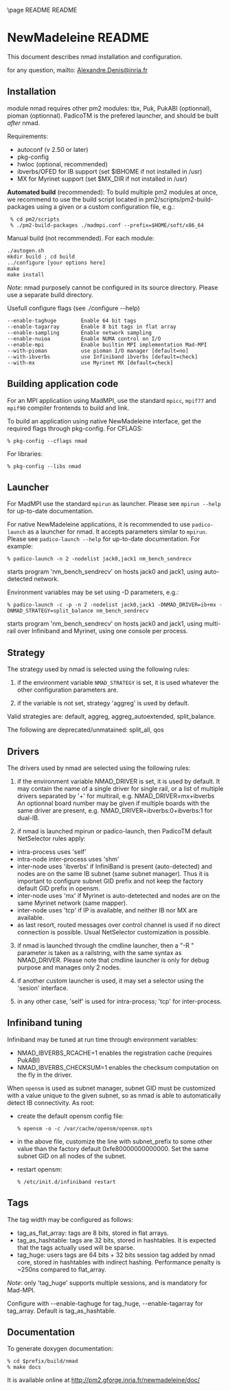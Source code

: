 \page README README

NewMadeleine README
===================

This document describes nmad installation and configuration.

for any question, mailto: Alexandre.Denis@inria.fr

Installation
------------

module nmad requires other pm2 modules: tbx, Puk, PukABI (optionnal),
pioman (optionnal). PadicoTM is the prefered launcher, and should be
built *after* nmad.

Requirements:
  - autoconf (v 2.50 or later)
  - pkg-config
  - hwloc (optional, recommended)
  - ibverbs/OFED for IB support (set $IBHOME if not installed in /usr)
  - MX for Myrinet support (set $MX_DIR if not installed in /usr)

**Automated build** (recommended):
To build multiple pm2 modules at once, we recommend to use the build
script located in pm2/scripts/pm2-build-packages using a given or a
custom configuration file, e.g.:

     % cd pm2/scripts
     % ./pm2-build-packages ./madmpi.conf --prefix=$HOME/soft/x86_64


Manual build (not recommended). For each module:

    ./autogen.sh
    mkdir build ; cd build
    ../configure [your options here]
    make
    make install

*Note*: nmad purposely cannot be configured in its source
 directory. Please use a separate build directory.

Usefull configure flags (see ./configure --help)

    --enable-taghuge        Enable 64 bit tags
    --enable-tagarray       Enable 8 bit tags in flat array
    --enable-sampling       Enable network sampling
    --enable-nuioa          Enable NUMA control on I/O
    --enable-mpi            Enable builtin MPI implementation Mad-MPI
    --with-pioman           use pioman I/O manager [default=no]
    --with-ibverbs          use Infiniband ibverbs [default=check]
    --with-mx               use Myrinet MX [default=check]


Building application code
-------------------------

For an MPI applicatiion using MadMPI, use the standard `mpicc`,
`mpif77` and `mpif90` compiler frontends to build and link.

To build an application using native NewMadeleine interface, get the
required flags through pkg-config. For CFLAGS:

    % pkg-config --cflags nmad

For libraries:

    % pkg-config --libs nmad


Launcher
--------

For MadMPI use the standard `mpirun` as launcher. Please see `mpirun --help`
for up-to-date documentation.

For native NewMadeleine applications, it is recommended to use
`padico-launch` as a launcher for nmad. It accepts parameters similar
to `mpirun`. Please see `padico-launch --help` for up-to-date
documentation. For example:

    % padico-launch -n 2 -nodelist jack0,jack1 nm_bench_sendrecv

starts program 'nm_bench_sendrecv' on hosts jack0 and jack1, using
auto-detected network.

Environment variables may be set using -D parameters, e.g.:

    % padico-launch -c -p -n 2 -nodelist jack0,jack1 -DNMAD_DRIVER=ib+mx -DNMAD_STRATEGY=split_balance nm_bench_sendrecv

starts program 'nm_bench_sendrecv' on hosts jack0 and jack1, using multi-rail
over Infiniband and Myrinet, using one console per process.


Strategy
--------

The strategy used by nmad is selected using the following rules:

1. if the environment variable `NMAD_STRATEGY` is set, it is used
whatever the other configuration parameters are.

2. if the variable is not set, strategy 'aggreg' is used by default.

Valid strategies are: 
  default, aggreg, aggreg_autoextended, split_balance.

The following are deprecated/unmatained:
  split_all, qos


Drivers
-------

The drivers used by nmad are selected using the following rules:

1. if the environment variable NMAD_DRIVER is set, it is used by
default. It may contain the name of a single driver for single rail,
or a list of multiple drivers separated by '+' for multirail,
e.g. NMAD_DRIVER=mx+ibverbs
An optionnal board number may be given if multiple boards with the
same driver are present, e.g. NMAD_DRIVER=ibverbs:0+ibverbs:1 for
dual-IB.

2. if nmad is launched mpirun or padico-launch, then PadicoTM
default NetSelector rules apply:
  + intra-process uses 'self'
  + intra-node inter-process uses 'shm'
  + inter-node uses 'ibverbs' if InfiniBand is present (auto-detected)
    and nodes are on the same IB subnet (same subnet manager). Thus it
    is important to configure subnet GID prefix and not keep the
    factory default GID prefix in opensm.
  + inter-node uses 'mx' if Myrinet is auto-detetected and nodes are
    on the same Myrinet network (same mapper).
  + inter-node uses 'tcp' if IP is available, and neither IB nor MX
    are available.
  + as last resort, routed messages over control channel is used if
    no direct connection is possible.
Usual NetSelector customization is possible.

3. if nmad is launched through the cmdline launcher, then a
"-R <string>" parameter is taken as a railstring, with the same syntax
as NMAD_DRIVER. Please note that cmdline launcher is only for debug
purpose and manages only 2 nodes.

4. if another custom launcher is used, it may set a selector using the
'sesion' interface.

5. in any other case, 'self' is used for intra-process; 'tcp' for
inter-process.


Infiniband tuning
-----------------

Infiniband may be tuned at run time through environment variables:
- NMAD_IBVERBS_RCACHE=1 enables the registration cache (requires PukABI)
- NMAD_IBVERBS_CHECKSUM=1 enables the checksum computation on the fly
   in the driver.

When `opensm` is used as subnet manager, subnet GID must be customized
with a value unique to the given subnet, so as nmad is able to
automatically detect IB connectivity. As root:
- create the default opensm config file:

      % opensm -o -c /var/cache/opensm/opensm.opts

- in the above file, customize the line with subnet_prefix to some
other value than the factory default 0xfe80000000000000. Set the same
subnet GID on all nodes of the subnet.
- restart opensm:

      % /etc/init.d/infiniband restart


Tags
----

The tag width may be configured as follows:
- tag_as_flat_array: tags are 8 bits, stored in flat arrays.
- tag_as_hashtable: tags are 32 bits, stored in hashtables. It is
  expected that the tags actually used will be sparse.
- tag_huge: users tags are 64 bits + 32 bits session tag added by
  nmad core, stored in hashtables with indirect hashing. Performance
  penalty is ~250ns compared to flat_array.

*Note*: only 'tag_huge' supports multiple sessions, and is mandatory for Mad-MPI.

Configure with --enable-taghuge for tag_huge, --enable-tagarray for
tag_array. Default is tag_as_hashtable.


Documentation
-------------

To generate doxygen documentation:

    % cd $prefix/build/nmad
    % make docs

It is available online at http://pm2.gforge.inria.fr/newmadeleine/doc/

